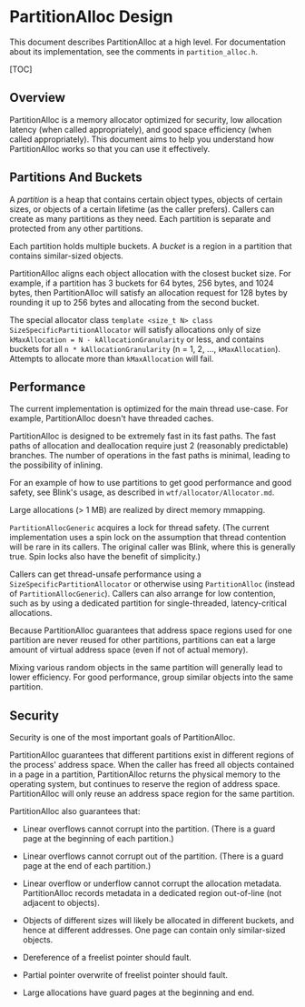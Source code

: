 # PartitionAlloc Design

This document describes PartitionAlloc at a high level. For documentation about
its implementation, see the comments in `partition_alloc.h`.

[TOC]

## Overview

PartitionAlloc is a memory allocator optimized for security, low allocation
latency (when called appropriately), and good space efficiency (when called
appropriately). This document aims to help you understand how PartitionAlloc
works so that you can use it effectively.

## Partitions And Buckets

A *partition* is a heap that contains certain object types, objects of certain
sizes, or objects of a certain lifetime (as the caller prefers). Callers can
create as many partitions as they need. Each partition is separate and protected
from any other partitions.

Each partition holds multiple buckets. A *bucket* is a region in a partition
that contains similar-sized objects.

PartitionAlloc aligns each object allocation with the closest bucket size. For
example, if a partition has 3 buckets for 64 bytes, 256 bytes, and 1024 bytes,
then PartitionAlloc will satisfy an allocation request for 128 bytes by rounding
it up to 256 bytes and allocating from the second bucket.

The special allocator class `template <size_t N> class
SizeSpecificPartitionAllocator` will satisfy allocations only of size
`kMaxAllocation = N - kAllocationGranularity` or less, and contains buckets for
all `n * kAllocationGranularity` (n = 1, 2, ..., `kMaxAllocation`). Attempts to
allocate more than `kMaxAllocation` will fail.

## Performance

The current implementation is optimized for the main thread use-case. For
example, PartitionAlloc doesn't have threaded caches.

PartitionAlloc is designed to be extremely fast in its fast paths. The fast
paths of allocation and deallocation require just 2 (reasonably predictable)
branches. The number of operations in the fast paths is minimal, leading to the
possibility of inlining.

For an example of how to use partitions to get good performance and good safety,
see Blink's usage, as described in `wtf/allocator/Allocator.md`.

Large allocations (> 1 MB) are realized by direct memory mmapping.

`PartitionAllocGeneric` acquires a lock for thread safety. (The current
implementation uses a spin lock on the assumption that thread contention will be
rare in its callers. The original caller was Blink, where this is generally
true. Spin locks also have the benefit of simplicity.)

Callers can get thread-unsafe performance using a
`SizeSpecificPartitionAllocator` or otherwise using `PartitionAlloc` (instead of
`PartitionAllocGeneric`). Callers can also arrange for low contention, such as
by using a dedicated partition for single-threaded, latency-critical
allocations.

Because PartitionAlloc guarantees that address space regions used for one
partition are never reused for other partitions, partitions can eat a large
amount of virtual address space (even if not of actual memory).

Mixing various random objects in the same partition will generally lead to lower
efficiency. For good performance, group similar objects into the same partition.

## Security

Security is one of the most important goals of PartitionAlloc.

PartitionAlloc guarantees that different partitions exist in different regions
of the process' address space. When the caller has freed all objects contained
in a page in a partition, PartitionAlloc returns the physical memory to the
operating system, but continues to reserve the region of address space.
PartitionAlloc will only reuse an address space region for the same partition.

PartitionAlloc also guarantees that:

* Linear overflows cannot corrupt into the partition. (There is a guard page at
the beginning of each partition.)

* Linear overflows cannot corrupt out of the partition. (There is a guard page
at the end of each partition.)

* Linear overflow or underflow cannot corrupt the allocation metadata.
PartitionAlloc records metadata in a dedicated region out-of-line (not adjacent
to objects).

* Objects of different sizes will likely be allocated in different buckets, and
hence at different addresses. One page can contain only similar-sized objects.

* Dereference of a freelist pointer should fault.

* Partial pointer overwrite of freelist pointer should fault.

* Large allocations have guard pages at the beginning and end.

